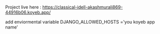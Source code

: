 Project live here :  https://classical-idell-akashmurali869-44916b06.koyeb.app/



add enviormental variable DJANGO_ALLOWED_HOSTS ='you koyeb app name'
